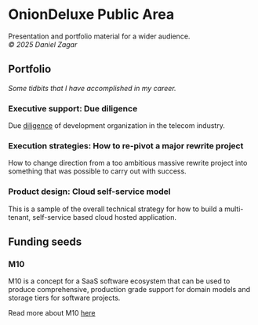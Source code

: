 # OnionDeluxe Public Area

Presentation and portfolio material for a wider audience.  
_&copy; 2025 Daniel Zagar_


## Portfolio

_Some tidbits that I have accomplished in my career._

### Executive support: Due diligence

Due [diligence](Concepts/Portfolio/DD.md) of development organization in the telecom industry.  

### Execution strategies: How to re-pivot a major rewrite project

How to change direction from a too ambitious massive rewrite project into something that was possible to carry out with success.  

### Product design: Cloud self-service model

This is a sample of the overall technical strategy for how to build a multi-tenant, self-service based cloud hosted application.  


## Funding seeds

### M10    

M10 is a concept for a SaaS software ecosystem that can be used to produce comprehensive, production grade support for domain models and storage tiers for software projects.  

Read more about M10 [here](Concepts/M10.md)  